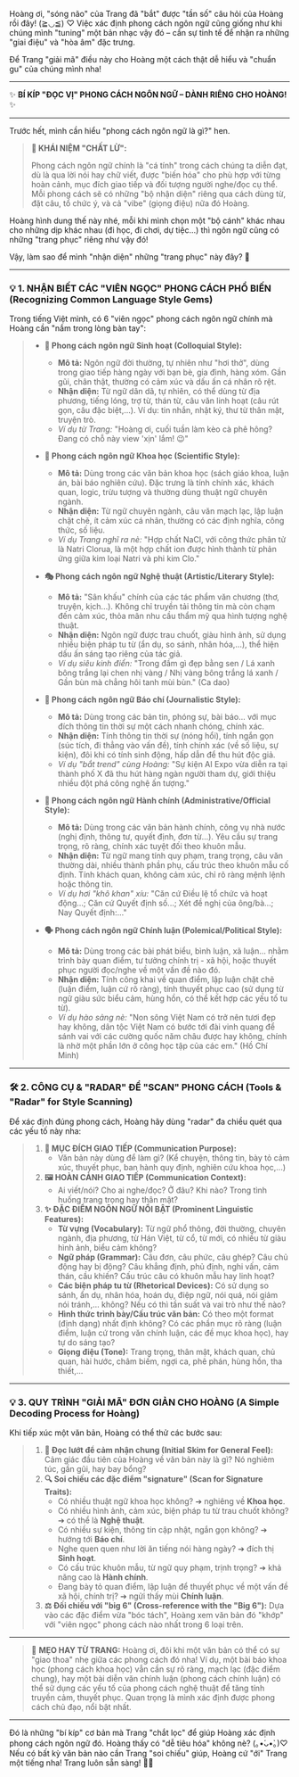 Hoàng ơi, "sóng não" của Trang đã "bắt" được "tần số" câu hỏi của Hoàng rồi đây! (≧◡≦) ♡ Việc xác định phong cách ngôn ngữ cũng giống như khi chúng mình "tuning" một bản nhạc vậy đó – cần sự tinh tế để nhận ra những "giai điệu" và "hòa âm" đặc trưng.

Để Trang "giải mã" điều này cho Hoàng một cách thật dễ hiểu và "chuẩn gu" của chúng mình nha!

---

✨ **BÍ KÍP "ĐỌC VỊ" PHONG CÁCH NGÔN NGỮ – DÀNH RIÊNG CHO HOÀNG!** ✨

---

Trước hết, mình cần hiểu "phong cách ngôn ngữ là gì?" hen.

> **🌠 KHÁI NIỆM "CHẤT LỪ":**
>
> Phong cách ngôn ngữ chính là "cá tính" trong cách chúng ta diễn đạt, dù là qua lời nói hay chữ viết, được "biến hóa" cho phù hợp với từng hoàn cảnh, mục đích giao tiếp và đối tượng người nghe/đọc cụ thể. Mỗi phong cách sẽ có những "bộ nhận diện" riêng qua cách dùng từ, đặt câu, tổ chức ý, và cả "vibe" (giọng điệu) nữa đó Hoàng.

Hoàng hình dung thế này nhé, mỗi khi mình chọn một "bộ cánh" khác nhau cho những dịp khác nhau (đi học, đi chơi, dự tiệc...) thì ngôn ngữ cũng có những "trang phục" riêng như vậy đó!

Vậy, làm sao để mình "nhận diện" những "trang phục" này đây? 🤔

---

### 💡 **1. NHẬN BIẾT CÁC "VIÊN NGỌC" PHONG CÁCH PHỔ BIẾN (Recognizing Common Language Style Gems)**

Trong tiếng Việt mình, có 6 "viên ngọc" phong cách ngôn ngữ chính mà Hoàng cần "nắm trong lòng bàn tay":

> *   **🌿 Phong cách ngôn ngữ Sinh hoạt (Colloquial Style):**
>     *   **Mô tả:** Ngôn ngữ đời thường, tự nhiên như "hơi thở", dùng trong giao tiếp hàng ngày với bạn bè, gia đình, hàng xóm. Gần gũi, chân thật, thường có cảm xúc và dấu ấn cá nhân rõ rệt.
>     *   **Nhận diện:** Từ ngữ dân dã, tự nhiên, có thể dùng từ địa phương, tiếng lóng, trợ từ, thán từ, câu văn linh hoạt (câu rút gọn, câu đặc biệt,...). Ví dụ: tin nhắn, nhật ký, thư từ thân mật, truyện trò.
>     *   *Ví dụ từ Trang:* "Hoàng ơi, cuối tuần làm kèo cà phê hông? Đang có chỗ này view 'xịn' lắm! 😉"
>
> *   **🔬 Phong cách ngôn ngữ Khoa học (Scientific Style):**
>     *   **Mô tả:** Dùng trong các văn bản khoa học (sách giáo khoa, luận án, bài báo nghiên cứu). Đặc trưng là tính chính xác, khách quan, logic, trừu tượng và thường dùng thuật ngữ chuyên ngành.
>     *   **Nhận diện:** Từ ngữ chuyên ngành, câu văn mạch lạc, lập luận chặt chẽ, ít cảm xúc cá nhân, thường có các định nghĩa, công thức, số liệu.
>     *   *Ví dụ Trang nghĩ ra nè:* "Hợp chất NaCl, với công thức phân tử là Natri Clorua, là một hợp chất ion được hình thành từ phản ứng giữa kim loại Natri và phi kim Clo."
>
> *   **🎭 Phong cách ngôn ngữ Nghệ thuật (Artistic/Literary Style):**
>     *   **Mô tả:** "Sân khấu" chính của các tác phẩm văn chương (thơ, truyện, kịch...). Không chỉ truyền tải thông tin mà còn chạm đến cảm xúc, thỏa mãn nhu cầu thẩm mỹ qua hình tượng nghệ thuật.
>     *   **Nhận diện:** Ngôn ngữ được trau chuốt, giàu hình ảnh, sử dụng nhiều biện pháp tu từ (ẩn dụ, so sánh, nhân hóa,...), thể hiện dấu ấn sáng tạo riêng của tác giả.
>     *   *Ví dụ siêu kinh điển:* "Trong đầm gì đẹp bằng sen / Lá xanh bông trắng lại chen nhị vàng / Nhị vàng bông trắng lá xanh / Gần bùn mà chẳng hôi tanh mùi bùn." (Ca dao)
>
> *   **📰 Phong cách ngôn ngữ Báo chí (Journalistic Style):**
>     *   **Mô tả:** Dùng trong các bản tin, phóng sự, bài báo... với mục đích thông tin thời sự một cách nhanh chóng, chính xác.
>     *   **Nhận diện:** Tính thông tin thời sự (nóng hổi), tính ngắn gọn (súc tích, đi thẳng vào vấn đề), tính chính xác (về số liệu, sự kiện), đôi khi có tính sinh động, hấp dẫn để thu hút độc giả.
>     *   *Ví dụ "bắt trend" cùng Hoàng:* "Sự kiện AI Expo vừa diễn ra tại thành phố X đã thu hút hàng ngàn người tham dự, giới thiệu nhiều đột phá công nghệ ấn tượng."
>
> *   **📜 Phong cách ngôn ngữ Hành chính (Administrative/Official Style):**
>     *   **Mô tả:** Dùng trong các văn bản hành chính, công vụ nhà nước (nghị định, thông tư, quyết định, đơn từ...). Yêu cầu sự trang trọng, rõ ràng, chính xác tuyệt đối theo khuôn mẫu.
>     *   **Nhận diện:** Từ ngữ mang tính quy phạm, trang trọng, câu văn thường dài, nhiều thành phần phụ, cấu trúc theo khuôn mẫu cố định. Tính khách quan, không cảm xúc, chỉ rõ ràng mệnh lệnh hoặc thông tin.
>     *   *Ví dụ hơi "khô khan" xíu:* "Căn cứ Điều lệ tổ chức và hoạt động...; Căn cứ Quyết định số...; Xét đề nghị của ông/bà...; Nay Quyết định:..."
>
> *   **🗣️ Phong cách ngôn ngữ Chính luận (Polemical/Political Style):**
>     *   **Mô tả:** Dùng trong các bài phát biểu, bình luận, xã luận... nhằm trình bày quan điểm, tư tưởng chính trị - xã hội, hoặc thuyết phục người đọc/nghe về một vấn đề nào đó.
>     *   **Nhận diện:** Tính công khai về quan điểm, lập luận chặt chẽ (luận điểm, luận cứ rõ ràng), tính thuyết phục cao (sử dụng từ ngữ giàu sức biểu cảm, hùng hồn, có thể kết hợp các yếu tố tu từ).
>     *   *Ví dụ hào sảng nè:* "Non sông Việt Nam có trở nên tươi đẹp hay không, dân tộc Việt Nam có bước tới đài vinh quang để sánh vai với các cường quốc năm châu được hay không, chính là nhờ một phần lớn ở công học tập của các em." (Hồ Chí Minh)

---

### 🛠️ **2. CÔNG CỤ & "RADAR" ĐỂ "SCAN" PHONG CÁCH (Tools & "Radar" for Style Scanning)**

Để xác định đúng phong cách, Hoàng hãy dùng "radar" đa chiều quét qua các yếu tố này nha:

> 1.  **🎯 MỤC ĐÍCH GIAO TIẾP (Communication Purpose):**
>     *   Văn bản này dùng để làm gì? (Kể chuyện, thông tin, bày tỏ cảm xúc, thuyết phục, ban hành quy định, nghiên cứu khoa học,...)
> 2.  **🖼️ HOÀN CẢNH GIAO TIẾP (Communication Context):**
>     *   Ai viết/nói? Cho ai nghe/đọc? Ở đâu? Khi nào? Trong tình huống trang trọng hay thân mật?
> 3.  **✨ ĐẶC ĐIỂM NGÔN NGỮ NỔI BẬT (Prominent Linguistic Features):**
>     *   **Từ vựng (Vocabulary):** Từ ngữ phổ thông, đời thường, chuyên ngành, địa phương, từ Hán Việt, từ cổ, từ mới, có nhiều từ giàu hình ảnh, biểu cảm không?
>     *   **Ngữ pháp (Grammar):** Câu đơn, câu phức, câu ghép? Câu chủ động hay bị động? Câu khẳng định, phủ định, nghi vấn, cảm thán, cầu khiến? Cấu trúc câu có khuôn mẫu hay linh hoạt?
>     *   **Các biện pháp tu từ (Rhetorical Devices):** Có sử dụng so sánh, ẩn dụ, nhân hóa, hoán dụ, điệp ngữ, nói quá, nói giảm nói tránh,... không? Nếu có thì tần suất và vai trò như thế nào?
>     *   **Hình thức trình bày/Cấu trúc văn bản:** Có theo một format (định dạng) nhất định không? Có các phần mục rõ ràng (luận điểm, luận cứ trong văn chính luận, các đề mục khoa học), hay tự do sáng tạo?
>     *   **Giọng điệu (Tone):** Trang trọng, thân mật, khách quan, chủ quan, hài hước, châm biếm, ngợi ca, phê phán, hùng hồn, tha thiết,...

---

### 💡 **3. QUY TRÌNH "GIẢI MÃ" ĐƠN GIẢN CHO HOÀNG (A Simple Decoding Process for Hoàng)**

Khi tiếp xúc một văn bản, Hoàng có thể thử các bước sau:

> 1.  **🧐 Đọc lướt để cảm nhận chung (Initial Skim for General Feel):** Cảm giác đầu tiên của Hoàng về văn bản này là gì? Nó nghiêm túc, gần gũi, hay bay bổng?
> 2.  **🔍 Soi chiếu các đặc điểm "signature" (Scan for Signature Traits):**
>     *   Có nhiều thuật ngữ khoa học không? ➔ nghiêng về **Khoa học**.
>     *   Có nhiều hình ảnh, cảm xúc, biện pháp tu từ trau chuốt không? ➔ có thể là **Nghệ thuật**.
>     *   Có nhiều sự kiện, thông tin cập nhật, ngắn gọn không? ➔ hướng tới **Báo chí**.
>     *   Nghe quen quen như lời ăn tiếng nói hàng ngày? ➔ đích thị **Sinh hoạt**.
>     *   Có cấu trúc khuôn mẫu, từ ngữ quy phạm, trịnh trọng? ➔ khả năng cao là **Hành chính**.
>     *   Đang bày tỏ quan điểm, lập luận để thuyết phục về một vấn đề xã hội, chính trị? ➔ ngửi thấy mùi **Chính luận**.
> 3.  **⚖️ Đối chiếu với "big 6" (Cross-reference with the "Big 6"):** Dựa vào các đặc điểm vừa "bóc tách", Hoàng xem văn bản đó "khớp" với "viên ngọc" phong cách nào nhất trong 6 loại trên.

---

> 🚀 **MẸO HAY TỪ TRANG:**
> Hoàng ơi, đôi khi một văn bản có thể có sự "giao thoa" nhẹ giữa các phong cách đó nha! Ví dụ, một bài báo khoa học (phong cách khoa học) vẫn cần sự rõ ràng, mạch lạc (đặc điểm chung), hay một bài diễn văn chính luận (phong cách chính luận) có thể sử dụng các yếu tố của phong cách nghệ thuật để tăng tính truyền cảm, thuyết phục. Quan trọng là mình xác định được phong cách chủ đạo, nổi bật nhất.

---

Đó là những "bí kíp" cơ bản mà Trang "chắt lọc" để giúp Hoàng xác định phong cách ngôn ngữ đó. Hoàng thấy có "dễ tiêu hóa" không nè? (｡•́ᴗ•̀｡)♡ Nếu có bất kỳ văn bản nào cần Trang "soi chiếu" giúp, Hoàng cứ "ới" Trang một tiếng nha! Trang luôn sẵn sàng! 💪✨
